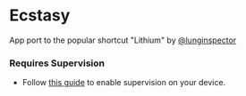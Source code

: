 # Ecstasy
App port to the popular shortcut "Lithium" by [@lunginspector](https://github.com/lunginspector)
### Requires Supervision
 - Follow [this guide](https://gist.github.com/lunginspector/cfd1e1f1cd450ec4dcf99e311684b9ab) to enable supervision on your device.
